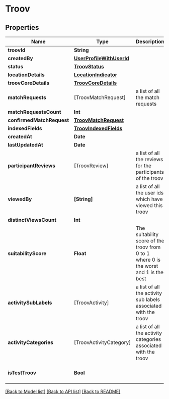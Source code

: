 # Troov

## Properties
Name | Type | Description | Notes
------------ | ------------- | ------------- | -------------
**troovId** | **String** |  | [optional] 
**createdBy** | [**UserProfileWithUserId**](UserProfileWithUserId.md) |  | [optional] 
**status** | [**TroovStatus**](TroovStatus.md) |  | [optional] 
**locationDetails** | [**LocationIndicator**](LocationIndicator.md) |  | [optional] 
**troovCoreDetails** | [**TroovCoreDetails**](TroovCoreDetails.md) |  | [optional] 
**matchRequests** | [TroovMatchRequest] | a list of all the match requests | [optional] 
**matchRequestsCount** | **Int** |  | [optional] 
**confirmedMatchRequest** | [**TroovMatchRequest**](TroovMatchRequest.md) |  | [optional] 
**indexedFields** | [**TroovIndexedFields**](TroovIndexedFields.md) |  | [optional] 
**createdAt** | **Date** |  | [optional] 
**lastUpdatedAt** | **Date** |  | [optional] 
**participantReviews** | [TroovReview] | a list of all the reviews for the participants of the troov  | [optional] 
**viewedBy** | **[String]** | a list of all the user ids which have viewed this troov  | [optional] 
**distinctViewsCount** | **Int** |  | [optional] 
**suitabilityScore** | **Float** | The suitability score of the troov from 0 to 1 where 0 is the worst and 1 is the best  | [optional] 
**activitySubLabels** | [TroovActivity] | a list of all the activity sub labels associated with the troov  | [optional] 
**activityCategories** | [TroovActivityCategory] | a list of all the activity categories associated with the troov  | [optional] 
**isTestTroov** | **Bool** |  | [optional] [default to false]

[[Back to Model list]](../README.md#documentation-for-models) [[Back to API list]](../README.md#documentation-for-api-endpoints) [[Back to README]](../README.md)


